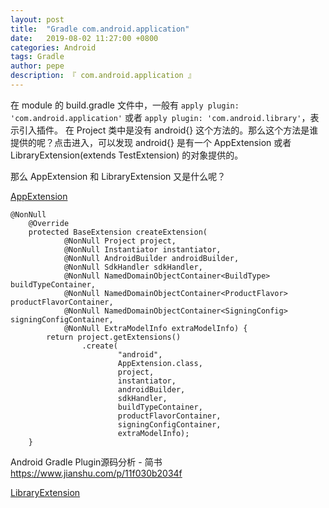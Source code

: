 ```yaml
---
layout: post
title:  "Gradle com.android.application"
date:   2019-08-02 11:27:00 +0800
categories: Android
tags: Gradle
author: pepe
description: 『 com.android.application 』
---
```


在 module 的 build.gradle 文件中，一般有 `apply plugin: 'com.android.application'` 或者 `apply plugin: 'com.android.library'`，表示引入插件。
在 Project 类中是没有 android{} 这个方法的。那么这个方法是谁提供的呢？点击进入，可以发现 android{} 是有一个 AppExtension 或者 LibraryExtension(extends TestExtension) 的对象提供的。

那么 AppExtension 和 LibraryExtension 又是什么呢？

[AppExtension](http://google.github.io/android-gradle-dsl/current/com.android.build.gradle.AppExtension.html)

```
@NonNull
    @Override
    protected BaseExtension createExtension(
            @NonNull Project project,
            @NonNull Instantiator instantiator,
            @NonNull AndroidBuilder androidBuilder,
            @NonNull SdkHandler sdkHandler,
            @NonNull NamedDomainObjectContainer<BuildType> buildTypeContainer,
            @NonNull NamedDomainObjectContainer<ProductFlavor> productFlavorContainer,
            @NonNull NamedDomainObjectContainer<SigningConfig> signingConfigContainer,
            @NonNull ExtraModelInfo extraModelInfo) {
        return project.getExtensions()
                .create(
                        "android",
                        AppExtension.class,
                        project,
                        instantiator,
                        androidBuilder,
                        sdkHandler,
                        buildTypeContainer,
                        productFlavorContainer,
                        signingConfigContainer,
                        extraModelInfo);
    }
```

Android Gradle Plugin源码分析 - 简书
https://www.jianshu.com/p/11f030b2034f

[LibraryExtension](http://google.github.io/android-gradle-dsl/current/com.android.build.gradle.LibraryExtension.html)
